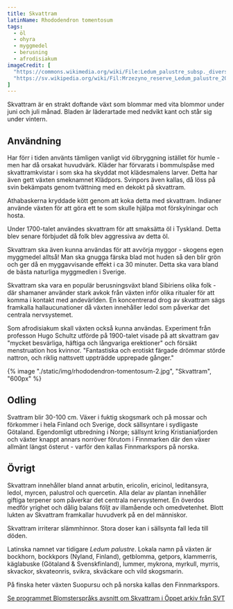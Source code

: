 ```yaml
---
title: Skvattram
latinName: Rhododendron tomentosum
tags:
  - öl
  - ohyra
  - myggmedel
  - berusning
  - afrodisiakum
imageCredit: [
  "https://commons.wikimedia.org/wiki/File:Ledum_palustre_subsp._diversipilosum_var._nipponicum_1.JPG",
  "https://sv.wikipedia.org/wiki/Fil:Mrzezyno_reserve_Ledum_palustre_2010-07.jpg"
]
---
```


Skvattram är en strakt doftande växt som blommar med vita blommor under juni och juli månad. Bladen är läderartade med nedvikt kant och står sig under vintern.

## Användning

Har förr i tiden använts tämligen vanligt vid ölbryggning istället för humle - men har då orsakat huvudvärk. Kläder har förvarats i bommulspåse med skvattramkvistar i som ska ha skyddat mot klädesmalens larver. Detta har även gett växten smeknamnet Klädpors. Svinpors även kallas, då löss på svin bekämpats genom tvättning med en dekokt på skvattram.

Athabaskerna kryddade kött genom att koka detta med skvattram. Indianer använde växten för att göra ett te som skulle hjälpa mot förskylningar och hosta.

Under 1700-talet användes skvattram för att smaksätta öl i Tyskland. Detta blev senare förbjudet då folk blev aggressiva av detta öl.

Skvattram ska även kunna användas för att avvörja myggor - skogens egen myggmedel alltså! Man ska gnugga färska blad mot huden så den blir grön och ger då en myggavvisande effekt i ca 30 minuter. Detta ska vara bland de bästa naturliga myggmedlen i Sverige.

Skvattram ska vara en populär berusningsväxt bland Sibiriens olika folk - där shamaner använder stark avkok från växten inför olika ritualer för att komma i kontakt med andevärlden. En koncentrerad drog av skvattram sägs framkalla hallaucunationer då växten innehåller ledol som påverkar det centrala nervsystemet.

Som afrodisiakum skall växten också kunna användas. Experiment från professon Hugo Schultz utförde på 1900-talet visade på att skvattram gav "mycket besvärliga, häftiga och långvariga erektioner" och försäkt menstruation hos kvinnor. "Fantastiska och erotiskt färgade drömmar störde nattron, och riklig nattsvett uppträdde upprepade gånger."

{% image "./static/img/rhododendron-tomentosum-2.jpg", "Skvattram", "600px" %}

## Odling

Svattram blir 30-100 cm. Växer i fuktig skogsmark och på mossar och förkommer i hela Finland och Sverige, dock sällsyntare i sydligaste Götaland. Egendomligt utbredning i Norge; sällsynt kring Kristianiafjorden och växter knappt annars norröver förutom i Finnmarken där den växer allmänt längst österut - varför den kallas Finnmarkspors på norska.

## Övrigt

Skvattram innehåller bland annat arbutin, ericolin, ericinol, leditansyra, ledol, myrcen, palustrol och quercetin. Alla delar av plantan innehåller giftiga terpener som påverkar det centrala nervsystemet. En överdos medför yrighet och dålig balans följt av illamående och omedvetenhet. Blott lukten av Skvattram framkallar huvudverk på en del människor.

Skvattram irriterar slämmhinnor. Stora doser kan i sällsynta fall leda till döden.

Latinska namnet var tidigare _Ledum palustre_. Lokala namn på växten är bockhorn, bockkpors (Nyland, Finland), getblomma, getpors, klammerris, käglabuske (Götaland & Svenskfinland), lummer, mykrona, myrkull, myrris, skvackor, skvateonris, svikra, skväckare och vild skogsmarin.

På finska heter växten Suopursu och på norska kallas den Finnmarkspors.

[Se programmet Blomsterspråks avsnitt om Skvattram i Öppet arkiv från SVT](https://www.svtplay.se/video/28683114/blomstersprak-oppet-arkiv/blomstersprak-sasong-1-avsnitt-4)